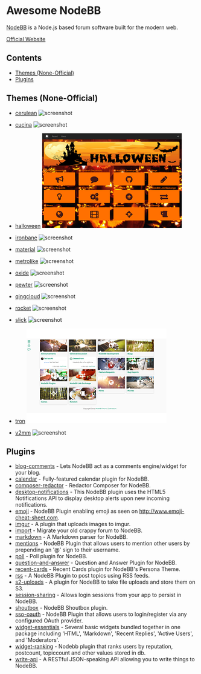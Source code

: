 # Awesome NodeBB

[NodeBB](https://github.com/NodeBB/NodeBB) is a Node.js based forum software built for the modern web.

[Official Website](https://nodebb.org/)

## Contents
- [Themes (None-Official)](#themes-none-official)
- [Plugins](#plugins)

## Themes (None-Official)

* [cerulean](https://github.com/NodeBB/nodebb-theme-cerulean/)
![screenshot](https://raw.githubusercontent.com/NodeBB/nodebb-theme-cerulean/master/screenshot.png)

* [cucina](https://github.com/julianlam/nodebb-theme-cucina)
![screenshot](https://raw.githubusercontent.com/julianlam/nodebb-theme-cucina/master/screenshots/1.png)

* [halloween](https://github.com/barisusakli/nodebb-theme-halloween)
![screenshot](https://raw.githubusercontent.com/barisusakli/nodebb-theme-halloween/master/assets/preview.png)

* [ironbane](https://github.com/ironbane/nodebb-theme-ironbane)
![screenshot](https://raw.githubusercontent.com/ironbane/nodebb-theme-ironbane/master/screenshot.png)

* [material](https://github.com/pichalite/nodebb-theme-material)
![screenshot](https://raw.githubusercontent.com/pichalite/nodebb-theme-material/master/screenshot.png)

* [metrolike](https://github.com/psychobunny/nodebb-theme-metrolike)
![screenshot](https://camo.githubusercontent.com/20fc0800dbbd881a68ee04eb6352f95192c26e9c/687474703a2f2f692e696d6775722e636f6d2f6d3444777149702e706e67)

* [oxide](https://github.com/youhosi/nodebb-theme-oxide)
![screenshot](https://raw.githubusercontent.com/youhosi/nodebb-theme-oxide/master/img/screenshot.png)

* [pewter](https://github.com/psychobunny/nodebb-theme-pewter)
![screenshot](https://camo.githubusercontent.com/82f1a5abc8278442ecce4daf9919ad9ea4b9e85d/687474703a2f2f692e696d6775722e636f6d2f37454447564c6e2e706e67)

* [qingcloud](https://github.com/imdonkey/nodebb-theme-qingcloud)
![screenshot](https://raw.githubusercontent.com/imdonkey/nodebb-theme-qingcloud/master/screenshot.png)

* [rocket](https://github.com/NodeBB/nodebb-theme-rocket)
![screenshot](https://camo.githubusercontent.com/42773e46d32aacba90da2866a128be6d279a274e/687474703a2f2f692e696d6775722e636f6d2f504d67763874442e706e67)

* [slick](https://github.com/pichalite/nodebb-theme-slick)
![screenshot](https://raw.githubusercontent.com/pichalite/nodebb-theme-slick/master/screenshot.png)

* [tron](https://github.com/Paaltomo/nodebb-theme-tron)
![screenshot](https://raw.githubusercontent.com/Paaltomo/nodebb-theme-tron/master/screenshot.png)

* [v2mm](https://github.com/revir/nodebb-theme-v2mm)
![screenshot](https://raw.githubusercontent.com/revir/nodebb-theme-v2mm/master/screenshot.png)

## Plugins

* [blog-comments](https://github.com/psychobunny/nodebb-plugin-blog-comments) - Lets NodeBB act as a comments engine/widget for your blog.
* [calendar](https://github.com/pitaj/nodebb-plugin-calendar) - Fully-featured calendar plugin for NodeBB.
* [composer-redactor](https://github.com/NodeBB-Community/nodebb-plugin-composer-redactor) - Redactor Composer for NodeBB.
* [desktop-notifications](https://github.com/psychobunny/nodebb-plugin-desktop-notifications) - This NodeBB plugin uses the HTML5 Notifications API to display desktop alerts upon new incoming notifications.
* [emoji](https://github.com/NodeBB/nodebb-plugin-emoji) - NodeBB Plugin enabling emoji as seen on http://www.emoji-cheat-sheet.com.
* [imgur](https://github.com/barisusakli/nodebb-plugin-imgur) - A plugin that uploads images to imgur.
* [import](https://github.com/akhoury/nodebb-plugin-import) - Migrate your old crappy forum to NodeBB.
* [markdown](https://github.com/julianlam/nodebb-plugin-markdown) - A Markdown parser for NodeBB.
* [mentions](https://github.com/julianlam/nodebb-plugin-mentions) - NodeBB Plugin that allows users to mention other users by prepending an '@' sign to their username.
* [poll](https://github.com/NodeBB/nodebb-plugin-poll) - Poll plugin for NodeBB.
* [question-and-answer](https://github.com/NodeBB/nodebb-plugin-question-and-answer) - Question and Answer Plugin for NodeBB.
* [recent-cards](https://github.com/NodeBB-Community/nodebb-plugin-recent-cards) - Recent Cards plugin for NodeBB's Persona Theme.
* [rss](https://github.com/barisusakli/nodebb-plugin-rss) - A NodeBB Plugin to post topics using RSS feeds.
* [s2-uploads](https://github.com/KanoComputing/nodebb-plugin-s3-uploads) - A plugin for NodeBB to take file uploads and store them on S3.
* [session-sharing](https://github.com/julianlam/nodebb-plugin-session-sharing) - Allows login sessions from your app to persist in NodeBB.
* [shoutbox](https://github.com/Schamper/nodebb-plugin-shoutbox) - NodeBB Shoutbox plugin.
* [sso-oauth](https://github.com/julianlam/nodebb-plugin-sso-oauth) - NodeBB Plugin that allows users to login/register via any configured OAuth provider.
* [widget-essentials](https://github.com/NodeBB/nodebb-widget-essentials) - Several basic widgets bundled together in one package including 'HTML', 'Markdown', 'Recent Replies', 'Active Users', and 'Moderators'.
* [widget-ranking](https://github.com/fralonra/nodebb-widget-ranking) - Nodebb plugin that ranks users by reputation, postcount, topiccount and other values stored in db.
* [write-api](https://github.com/NodeBB/nodebb-plugin-write-api) - A RESTful JSON-speaking API allowing you to write things to NodeBB.
